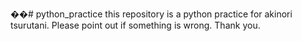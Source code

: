 ��#   p y t h o n _ p r a c t i c e  
 this repository is a python practice for akinori tsurutani.
 Please point out if something is wrong.
 Thank you.
